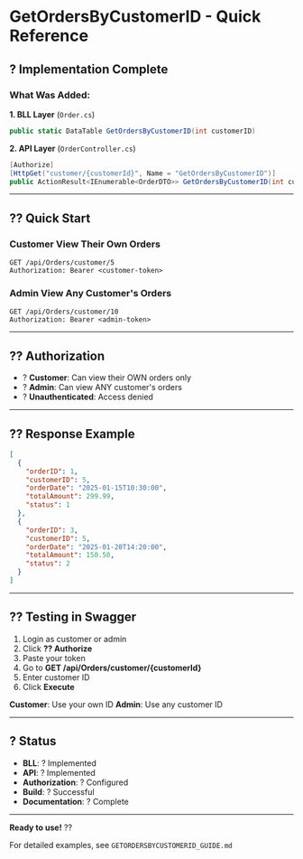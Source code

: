# GetOrdersByCustomerID - Quick Reference

## ? Implementation Complete

### What Was Added:

**1. BLL Layer** (`Order.cs`)
```csharp
public static DataTable GetOrdersByCustomerID(int customerID)
```

**2. API Layer** (`OrderController.cs`)
```csharp
[Authorize]
[HttpGet("customer/{customerId}", Name = "GetOrdersByCustomerID")]
public ActionResult<IEnumerable<OrderDTO>> GetOrdersByCustomerID(int customerId)
```

---

## ?? Quick Start

### Customer View Their Own Orders
```http
GET /api/Orders/customer/5
Authorization: Bearer <customer-token>
```

### Admin View Any Customer's Orders
```http
GET /api/Orders/customer/10
Authorization: Bearer <admin-token>
```

---

## ?? Authorization

- ? **Customer**: Can view their OWN orders only
- ? **Admin**: Can view ANY customer's orders
- ? **Unauthenticated**: Access denied

---

## ?? Response Example

```json
[
  {
    "orderID": 1,
    "customerID": 5,
    "orderDate": "2025-01-15T10:30:00",
    "totalAmount": 299.99,
    "status": 1
  },
  {
    "orderID": 3,
    "customerID": 5,
    "orderDate": "2025-01-20T14:20:00",
    "totalAmount": 150.50,
    "status": 2
  }
]
```

---

## ?? Testing in Swagger

1. Login as customer or admin
2. Click **?? Authorize**
3. Paste your token
4. Go to **GET /api/Orders/customer/{customerId}**
5. Enter customer ID
6. Click **Execute**

**Customer**: Use your own ID
**Admin**: Use any customer ID

---

## ? Status

- **BLL**: ? Implemented
- **API**: ? Implemented
- **Authorization**: ? Configured
- **Build**: ? Successful
- **Documentation**: ? Complete

---

**Ready to use!** ??

For detailed examples, see `GETORDERSBYCUSTOMERID_GUIDE.md`
